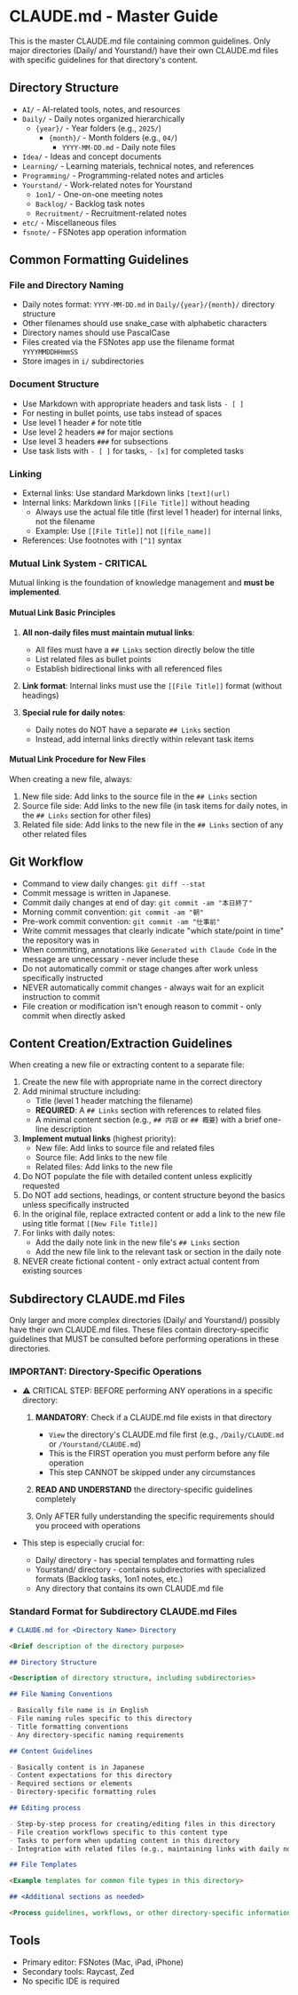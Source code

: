 # CLAUDE.md - Master Guide

This is the master CLAUDE.md file containing common guidelines. Only major directories (Daily/ and Yourstand/) have their own CLAUDE.md files with specific guidelines for that directory's content.

## Directory Structure

- `AI/` - AI-related tools, notes, and resources
- `Daily/` - Daily notes organized hierarchically
  - `{year}/` - Year folders (e.g., `2025/`)
    - `{month}/` - Month folders (e.g., `04/`)
      - `YYYY-MM-DD.md` - Daily note files
- `Idea/` - Ideas and concept documents
- `Learning/` - Learning materials, technical notes, and references
- `Programming/` - Programming-related notes and articles
- `Yourstand/` - Work-related notes for Yourstand
  - `1on1/` - One-on-one meeting notes
  - `Backlog/` - Backlog task notes
  - `Recruitment/` - Recruitment-related notes
- `etc/` - Miscellaneous files
- `fsnote/` - FSNotes app operation information

## Common Formatting Guidelines

### File and Directory Naming

- Daily notes format: `YYYY-MM-DD.md` in `Daily/{year}/{month}/` directory structure
- Other filenames should use snake_case with alphabetic characters
- Directory names should use PascalCase
- Files created via the FSNotes app use the filename format `YYYYMMDDHHmmSS`
- Store images in `i/` subdirectories

### Document Structure

- Use Markdown with appropriate headers and task lists `- [ ]`
- For nesting in bullet points, use tabs instead of spaces
- Use level 1 header `#` for note title
- Use level 2 headers `##` for major sections
- Use level 3 headers `###` for subsections
- Use task lists with `- [ ]` for tasks, `- [x]` for completed tasks

### Linking

- External links: Use standard Markdown links `[text](url)`
- Internal links: Markdown links `[[File Title]]` without heading
  - Always use the actual file title (first level 1 header) for internal links, not the filename
  - Example: Use `[[File Title]]` not `[[file_name]]`
- References: Use footnotes with `[^1]` syntax

### Mutual Link System - CRITICAL

Mutual linking is the foundation of knowledge management and **must be implemented**.

#### Mutual Link Basic Principles

1. **All non-daily files must maintain mutual links**:

   - All files must have a `## Links` section directly below the title
   - List related files as bullet points
   - Establish bidirectional links with all referenced files

2. **Link format**: Internal links must use the `[[File Title]]` format (without headings)

3. **Special rule for daily notes**:
   - Daily notes do NOT have a separate `## Links` section
   - Instead, add internal links directly within relevant task items

#### Mutual Link Procedure for New Files

When creating a new file, always:

1. New file side: Add links to the source file in the `## Links` section
2. Source file side: Add links to the new file (in task items for daily notes, in the `## Links` section for other files)
3. Related file side: Add links to the new file in the `## Links` section of any other related files

## Git Workflow

- Command to view daily changes: `git diff --stat`
- Commit message is written in Japanese.
- Commit daily changes at end of day: `git commit -am "本日終了"`
- Morning commit convention: `git commit -am "朝"`
- Pre-work commit convention: `git commit -am "仕事前"`
- Write commit messages that clearly indicate "which state/point in time" the repository was in
- When committing, annotations like `Generated with Claude Code` in the message are unnecessary - never include these
- Do not automatically commit or stage changes after work unless specifically instructed
- NEVER automatically commit changes - always wait for an explicit instruction to commit
- File creation or modification isn't enough reason to commit - only commit when directly asked

## Content Creation/Extraction Guidelines

When creating a new file or extracting content to a separate file:

1. Create the new file with appropriate name in the correct directory
2. Add minimal structure including:
   - Title (level 1 header matching the filename)
   - **REQUIRED**: A `## Links` section with references to related files
   - A minimal content section (e.g., `## 内容` or `## 概要`) with a brief one-line description
3. **Implement mutual links** (highest priority):
   - New file: Add links to source file and related files
   - Source file: Add links to the new file
   - Related files: Add links to the new file
4. Do NOT populate the file with detailed content unless explicitly requested
5. Do NOT add sections, headings, or content structure beyond the basics unless specifically instructed
6. In the original file, replace extracted content or add a link to the new file using title format `[[New File Title]]`
7. For links with daily notes:
   - Add the daily note link in the new file's `## Links` section
   - Add the new file link to the relevant task or section in the daily note
8. NEVER create fictional content - only extract actual content from existing sources

## Subdirectory CLAUDE.md Files

Only larger and more complex directories (Daily/ and Yourstand/) possibly have their own CLAUDE.md files. These files contain directory-specific guidelines that MUST be consulted before performing operations in these directories.

### IMPORTANT: Directory-Specific Operations

- ⚠️ CRITICAL STEP: BEFORE performing ANY operations in a specific directory:

  1. **MANDATORY**: Check if a CLAUDE.md file exists in that directory

     - `View` the directory's CLAUDE.md file first (e.g., `/Daily/CLAUDE.md` or `/Yourstand/CLAUDE.md`)
     - This is the FIRST operation you must perform before any file operation
     - This step CANNOT be skipped under any circumstances

  2. **READ AND UNDERSTAND** the directory-specific guidelines completely

  3. Only AFTER fully understanding the specific requirements should you proceed with operations

- This step is especially crucial for:
  - Daily/ directory - has special templates and formatting rules
  - Yourstand/ directory - contains subdirectories with specialized formats (Backlog tasks, 1on1 notes, etc.)
  - Any directory that contains its own CLAUDE.md file

### Standard Format for Subdirectory CLAUDE.md Files

```markdown
# CLAUDE.md for <Directory Name> Directory

<Brief description of the directory purpose>

## Directory Structure

<Description of directory structure, including subdirectories>

## File Naming Conventions

- Basically file name is in English
- File naming rules specific to this directory
- Title formatting conventions
- Any directory-specific naming requirements

## Content Guidelines

- Basically content is in Japanese
- Content expectations for this directory
- Required sections or elements
- Directory-specific formatting rules

## Editing process

- Step-by-step process for creating/editing files in this directory
- File creation workflows specific to this content type
- Tasks to perform when updating content in this directory
- Integration with related files (e.g., maintaining links with daily notes and other relevant files)

## File Templates

<Example templates for common file types in this directory>

## <Additional sections as needed>

<Process guidelines, workflows, or other directory-specific information>
```

## Tools

- Primary editor: FSNotes (Mac, iPad, iPhone)
- Secondary tools: Raycast, Zed
- No specific IDE is required
